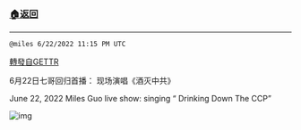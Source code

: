 ###  [:house:返回](README.md)
---


`@miles 6/22/2022 11:15 PM UTC`

[轉發自GETTR](https://gettr.com/post/p1farcz2d05)

6月22日七哥回归首播： 现场演唱《酒灭中共》

June 22, 2022 Miles Guo live show: singing “ Drinking Down The CCP” 

![img](https://media.gettr.com/group50/getter/2022/06/22/23/84800b2a-6deb-f115-75eb-cf7531ac321f/out.jpg)
